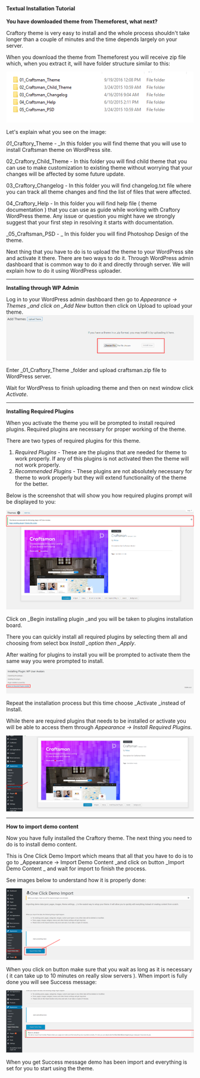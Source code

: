 #### **Textual Installation Tutorial**

**You have downloaded theme from Themeforest, what next?**

Craftory theme is very easy to install and the whole process shouldn't take longer than a couple of minutes and the time depends largely on your server.

When you download the theme from Themeforest you will receive zip file which, when you extract it, will have folder structure similar to this:

![](/assets/1.png)

Let's explain what you see on the image:

_01_\_Craftory\_Theme - \_In this folder you will find theme that you will use to install Craftsman theme on WordPress site.

02\_Craftory\_Child\_Theme - In this folder you will find child theme that you can use to make customization to existing theme without worrying that your changes will be affected by some future update.

03\_Craftory\_Changelog - In this folder you will find changelog.txt file where you can track all theme changes and find the list of files that were affected.

04\_Craftory\_Help - In this folder you will find help file \( theme documentation \) that you can use as guide while working with Craftory WordPress theme. Any issue or question you might have we strongly suggest that your first step in resolving it starts with documentation.

_05\_Craftsman\_PSD - _ In this folder you will find Photoshop Design of the theme.

Next thing that you have to do is to upload the theme to your WordPress site and activate it there. There are two ways to do it. Through WordPress admin dashboard that is common way to do it and directly through server. We will explain how to do it using WordPress uploader.

---

**Installing through WP Admin**

Log in to your WordPress admin dashboard then go to _Appearance -&gt; Themes  \_and click on \_Add New_ button then click on Upload to upload your theme. ![](/assets/2.png)

Enter \_01\_Craftory\_Theme \_folder and upload craftsman.zip file to WordPress server.

Wait for WordPress to finish uploading theme and then on next window click _Activate_.

---

**Installing Required Plugins**

When you activate the theme you will be prompted to install required plugins. Required plugins are necessary for proper working of the theme.

There are two types of required plugins for this theme.

1. _Required Plugins_ - These are the plugins that are needed for theme to work properly. If any of this plugins is not activated then the theme will not work properly.
2. _Recommended Plugins_ - These plugins are not absolutely necessary for theme to work properly but they will extend functionality of the theme for the better.

Below is the screenshot that will show you how required plugins prompt will be displayed to you:

![](/assets/3.png)

Click on \_Begin installing plugin \_and you will be taken to plugins installation board.

There you can quickly install all required plugins by selecting them all and choosing from select box _Install \_option then \_Apply_.

After waiting for plugins to install you will be prompted to activate them the same way you were prompted to install.

![](/assets/4.png)

Repeat the installation process but this time choose \_Activate \_instead of Install.

While there are required plugins that needs to be installed  or activate you will be able to access them through  _Appearance -&gt; Install Required Plugins._

![](/assets/7.png)

---

**How to import demo content**

Now you have fully installed the Craftory theme. The next thing you need to do is to install demo content.

This is One Click Demo Import which means that all that you have to do is to go to _Appearance -&gt; Import Demo Content \_and click on button \_Import Demo Content _ and wait for import to finish the process.

See images below to understand how it is properly done:

![](/assets/5.png)

When you click on button make sure that you wait as long as it is necessary \( it can take up to 10 minutes on really slow servers \). When import is fully done you will see Success message:

![](/assets/6.png)

When you get Success message demo has been import and everything is set for you to start using the theme.

